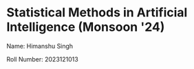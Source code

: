 # Statistical Methods in Artificial Intelligence (Monsoon '24)

Name: Himanshu Singh

Roll Number: 2023121013

